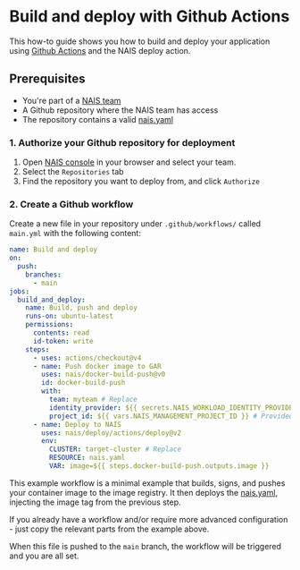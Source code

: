 # Build and deploy with Github Actions

This how-to guide shows you how to build and deploy your application using [Github Actions](https://help.github.com/en/actions/automating-your-workflow-with-github-actions) and the NAIS deploy action.

## Prerequisites

- You're part of a [NAIS team](TODO)
- A Github repository where the NAIS team has access
- The repository contains a valid [nais.yaml](TODO)

### 1. Authorize your Github repository for deployment

1. Open [NAIS console](https://console.nav.cloud.nais.io) in your browser and select your team.
2. Select the `Repositories` tab
3. Find the repository you want to deploy from, and click `Authorize`

### 2. Create a Github workflow

Create a new file in your repository under `.github/workflows/` called `main.yml` with the following content:

```yaml
name: Build and deploy
on:
  push:
    branches:
      - main
jobs:
  build_and_deploy:
    name: Build, push and deploy
    runs-on: ubuntu-latest
    permissions:
      contents: read
      id-token: write
    steps:
      - uses: actions/checkout@v4
      - name: Push docker image to GAR
        uses: nais/docker-build-push@v0
        id: docker-build-push
        with:
          team: myteam # Replace
          identity_provider: ${{ secrets.NAIS_WORKLOAD_IDENTITY_PROVIDER }} # Provided as Organization Secret
          project_id: ${{ vars.NAIS_MANAGEMENT_PROJECT_ID }} # Provided as Organization Variable
      - name: Deploy to NAIS
        uses: nais/deploy/actions/deploy@v2
        env:
          CLUSTER: target-cluster # Replace
          RESOURCE: nais.yaml
          VAR: image=${{ steps.docker-build-push.outputs.image }}
```

This example workflow is a minimal example that builds, signs, and pushes your container image to the image registry.
It then deploys the [nais.yaml](TODO), injecting the image tag from the previous step.

If you already have a workflow and/or require more advanced configuration - just copy the relevant parts from the example above.

When this file is pushed to the `main` branch, the workflow will be triggered and you are all set.
